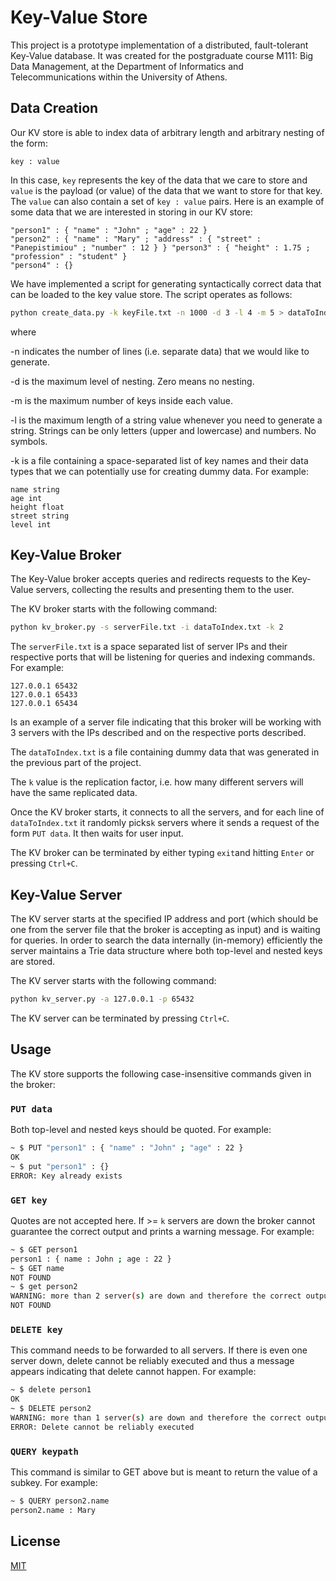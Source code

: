# Key-Value Store

This project is a prototype implementation of a distributed, fault-tolerant Key-Value database. It was created for the postgraduate course M111: Big Data Management, at the Department of Informatics and Telecommunications within the University of Athens.

## Data Creation

Our KV store is able to index data of arbitrary length and arbitrary nesting of the form:

```
key : value
```

In this case, ``​key`` ​represents the key of the data that we care to store and ``value`` is the payload (or value) of the data that we want to store for that key. The ``​value``​ can also contain a set of ​``key : value`` ​pairs. Here is an example of some data that we are interested in storing in our KV store:

```
"person1" : { "name" : "John" ; "age" : 22 }
"person2" : { "name" : "Mary" ; "address" : { "street" : "Panepistimiou" ; "number" : 12 } } "person3" : { "height" : 1.75 ; "profession" : "student" }
"person4" : {}
```

We have implemented a script for generating syntactically correct data that can be loaded to the key value store. The script operates as follows:

```bash
python create_data.py -k keyFile.txt -n 1000 -d 3 -l 4 -m 5 > dataToIndex.txt
```
where

-n​ indicates the number of lines (i.e. separate data) that we would like to generate.

-d ​is the maximum level of nesting. Zero means no nesting.

-m​ is the maximum number of keys inside each value.

-l ​is the maximum length of a string value whenever you need to generate a string. Strings can be only letters (upper and lowercase) and numbers. No symbols.

-k is a file containing a space-separated list of key names and their data types that we can potentially use for creating dummy data. For example:
```
name string
age int
height float
street string
level int
```

## Key-Value Broker

The Key-Value broker accepts queries and redirects requests to the Key-Value servers, collecting the results and presenting them to the user.

The KV broker starts with the following command:
```bash
python kv_broker.py -s serverFile.txt -i dataToIndex.txt -k 2
```

The ​``serverFile.txt``​ is a space separated list of server IPs and their respective ports that will be listening for queries and indexing commands. For example:
```
127.0.0.1 65432
127.0.0.1 65433
127.0.0.1 65434
```
Is an example of a ​server file​ indicating that this broker will be working with 3 servers with the IPs described and on the respective ports described.

The ​``dataToIndex.txt​`` is a file containing dummy data that was generated in the previous part of the project.

The ​``k​`` value is the replication factor, i.e. how many different servers will have the same replicated data.

Once the KV broker starts, it connects to all the servers, and for each line ​of ``dataToIndex.txt``​ it randomly picks ​``k`` ​servers where it sends a request of the form ``PUT data``. It then waits for user input.
 
The KV broker can be terminated by either typing ​``exit​`` and hitting ​``​Enter`` or pressing ​``Ctrl+C​``.

## Key-Value Server
The KV server starts at the specified IP address and port (which should be one from the server file that the broker is accepting as input) and is waiting for queries. In order to search the data internally (in-memory) efficiently the server maintains a Trie data structure where both top-level and nested keys are stored.

The KV server starts with the following command:
```bash
python kv_server.py -a 127.0.0.1 -p 65432
```

The KV server can be terminated by pressing ​``Ctrl+C​``.


## Usage
The KV store supports the following case-insensitive commands given in the broker:

### ``PUT data``

Both top-level and nested keys should be quoted. For example:
```bash
~ $ PUT "person1" : { "name" : "John" ; "age" : 22 }
OK
~ $ put "person1" : {}
ERROR: Key already exists
```

### ``GET key``

Quotes are not accepted here. If >= ``k`` servers are down the broker cannot guarantee the correct output and prints a warning message. For example:
```bash
~ $ GET person1
person1 : { name : John ; age : 22 }
~ $ GET name
NOT FOUND
~ $ get person2
WARNING: more than 2 server(s) are down and therefore the correct output cannot be guaranteed
NOT FOUND
```

### ``DELETE key``

This command needs to be forwarded to all servers. If there is even one server down, delete cannot be reliably executed and thus a message appears indicating that delete cannot happen. For example:
```bash
~ $ delete person1
OK
~ $ DELETE person2
WARNING: more than 1 server(s) are down and therefore the correct output cannot be guaranteed
ERROR: Delete cannot be reliably executed
```

### ``QUERY keypath``

This command is similar to GET above but is meant to return the value of a subkey. For example:
```bash
~ $ QUERY person2.name
person2.name : Mary
```

## License
[MIT](https://choosealicense.com/licenses/mit/)

